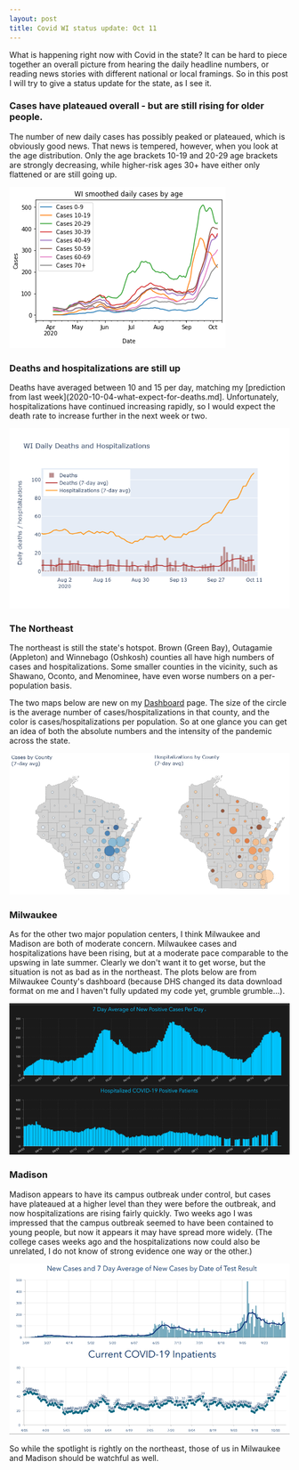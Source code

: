 ```yaml
---
layout: post
title: Covid WI status update: Oct 11
---
```

What is happening right now with Covid in the state? It can be hard to piece together an overall picture from hearing the daily headline numbers, or reading news stories with different national or local framings. So in this post I will try to give a status update for the state, as I see it.

### Cases have plateaued overall - but are still rising for older people.
The number of new daily cases has possibly peaked or plateaued, which is obviously good news. That news is tempered, however, when you look at the age distribution. Only the age brackets 10-19 and 20-29 age brackets are strongly decreasing, while higher-risk ages 30+ have either only flattened or are still going up.

![Daily cases by age](../assets/CasesByAge_WI_2020-10-11.png)

### Deaths and hospitalizations are still up
Deaths have averaged between 10 and 15 per day, matching my [prediction from last week](2020-10-04-what-expect-for-deaths.md]. Unfortunately, hospitalizations have continued increasing rapidly, so I would expect the death rate to increase further in the next week or two.

![Recent deaths and hospitalizations](../assets/Deaths-Hosp-WI_2020-10-11.png)

### The Northeast
The northeast is still the state's hotspot. Brown (Green Bay), Outagamie (Appleton) and Winnebago (Oshkosh) counties all have high numbers of cases and hospitalizations. Some smaller counties in the vicinity, such as Shawano, Oconto, and Menominee, have even worse numbers on a per-population basis.

The two maps below are new on my [Dashboard](../dashboard.md) page. The size of the circle is the average number of cases/hospitalizations in that county, and the color is cases/hospitalizations per population.  So at one glance you can get an idea of both the absolute numbers and the intensity of the pandemic across the state.

![Maps of cases and hospitalizations](../assets/Map-Cases-Hosp-WI_2020-10-09.png)

### Milwaukee
As for the other two major population centers, I think Milwaukee and Madison are both of moderate concern. Milwaukee cases and hospitalizations have been rising, but at a moderate pace comparable to the upswing in late summer. Clearly we don't want it to get worse, but the situation is not as bad as in the northeast. The plots below are from Milwaukee County's dashboard (because DHS changed its data download format on me and I haven't fully updated my code yet, grumble grumble...).

![Milwaukee County](../assets/Milwaukee_2020-10-11.png)

### Madison
Madison appears to have its campus outbreak under control, but cases have plateaued at a higher level than they were before the outbreak, and now hospitalizations are rising fairly quickly. Two weeks ago I was impressed that the campus outbreak seemed to have been contained to young people, but now it appears it may have spread more widely. (The college cases weeks ago and the hospitalizations now could also be unrelated, I do not know of strong evidence one way or the other.)

![Dane County](../assets/Madison_2020-10-11.png)

So while the spotlight is rightly on the northeast, those of us in Milwaukee and Madison should be watchful as well.


